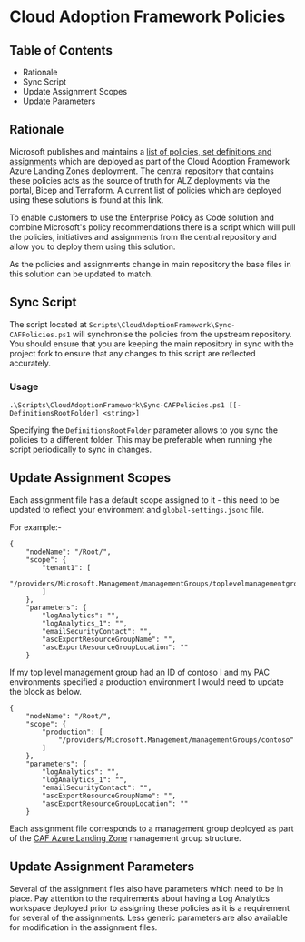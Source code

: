 # Cloud Adoption Framework Policies

## Table of Contents

* Rationale
* Sync Script
* Update Assignment Scopes
* Update Parameters

## Rationale

Microsoft publishes and maintains a [list of policies, set definitions and assignments](https://github.com/Azure/Enterprise-Scale/blob/main/docs/ESLZ-Policies.md) which are deployed as part of the Cloud Adoption Framework Azure Landing Zones deployment. The central repository that contains these policies acts as the source of truth for ALZ deployments via the portal, Bicep and Terraform. A current list of policies which are deployed using these solutions is found at this link.

To enable customers to use the Enterprise Policy as Code solution and combine Microsoft's policy recommendations there is a script which will pull the policies, initiatives and assignments from the central repository and allow you to deploy them using this solution.

As the policies and assignments change in main repository the base files in this solution can be updated to match.

## Sync Script

The script located at ```Scripts\CloudAdoptionFramework\Sync-CAFPolicies.ps1``` will synchronise the policies from the upstream repository. You should ensure that you are keeping the main repository in sync with the project fork to ensure that any changes to this script are reflected accurately.

### Usage

```
.\Scripts\CloudAdoptionFramework\Sync-CAFPolicies.ps1 [[-DefinitionsRootFolder] <string>]
```

Specifying the ```DefinitionsRootFolder``` parameter allows to you sync the policies to a different folder. This may be preferable when running yhe script periodically to sync in changes.

## Update Assignment Scopes

Each assignment file has a default scope assigned to it - this need to be updated to reflect your environment and ```global-settings.jsonc``` file.

For example:-
```
{
    "nodeName": "/Root/",
    "scope": {
        "tenant1": [
            "/providers/Microsoft.Management/managementGroups/toplevelmanagementgroup"
        ]
    },
    "parameters": {
        "logAnalytics": "",
        "logAnalytics_1": "",
        "emailSecurityContact": "",
        "ascExportResourceGroupName": "",
        "ascExportResourceGroupLocation": ""
    }
```
If my top level management group had an ID of contoso I and my PAC environments specified a production environment I would need to update the block as below.
```
{
    "nodeName": "/Root/",
    "scope": {
        "production": [
            "/providers/Microsoft.Management/managementGroups/contoso"
        ]
    },
    "parameters": {
        "logAnalytics": "",
        "logAnalytics_1": "",
        "emailSecurityContact": "",
        "ascExportResourceGroupName": "",
        "ascExportResourceGroupLocation": ""
    }
```
Each assignment file corresponds to a management group deployed as part of the [CAF Azure Landing Zone](https://docs.microsoft.com/en-us/azure/cloud-adoption-framework/ready/landing-zone/design-area/resource-org-management-groups#management-groups-in-the-azure-landing-zone-accelerator) management group structure. 

## Update Assignment Parameters

Several of the assignment files also have parameters which need to be in place. Pay attention to the requirements about having a Log Analytics workspace deployed prior to assigning these policies as it is a requirement for several of the assignments. Less generic parameters are also available for modification in the assignment files. 


